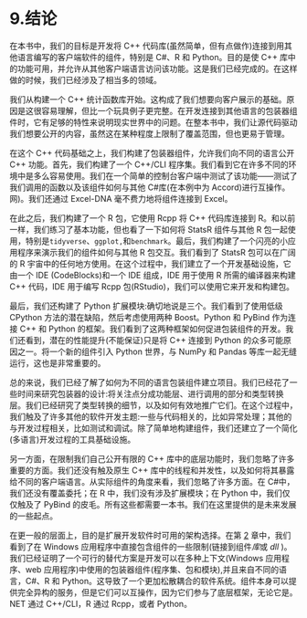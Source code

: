 # 9.结论

在本书中，我们的目标是开发将 C++ 代码库(虽然简单，但有点做作)连接到用其他语言编写的客户端软件的组件，特别是 C#、R 和 Python。目的是使 C++ 库中的功能可用，并允许从其他客户端语言访问该功能。这是我们已经完成的。在这样做的时候，我们已经涉及了相当多的领域。

我们从构建一个 C++ 统计函数库开始。这构成了我们想要向客户展示的基础。原因是这很容易理解，但比一个玩具例子更完整。在开发连接到其他语言的包装器组件时，它有足够的特性来说明现实世界中的问题。在整本书中，我们让源代码驱动我们想要公开的内容，虽然这在某种程度上限制了覆盖范围，但也更易于管理。

在这个 C++ 代码基础之上，我们构建了包装器组件，允许我们向不同的语言公开 C++ 功能。首先，我们构建了一个 C++/CLI 程序集。我们看到它在许多不同的环境中是多么容易使用。我们在一个简单的控制台客户端中测试了该功能——测试了我们调用的函数以及该组件如何与其他 C#库(在本例中为 Accord)进行互操作。网)。我们还通过 Excel-DNA 毫不费力地将组件连接到 Excel。

在此之后，我们构建了一个 R 包，它使用 Rcpp 将 C++ 代码库连接到 R。和以前一样，我们练习了基本功能，但也看了一下如何将 StatsR 组件与其他 R 包一起使用，特别是`tidyverse`、`ggplot,`和`benchmark`。最后，我们构建了一个闪亮的小应用程序来演示我们的组件如何与其他 R 包交互。我们看到了 StatsR 包可以在广阔的 R 宇宙中的任何地方使用。在这个过程中，我们建立了一个开发基础设施，它由一个 IDE (CodeBlocks)和一个 IDE 组成，IDE 用于使用 R 所需的编译器来构建 C++ 代码，IDE 用于编写 Rcpp 包(RStudio)，我们可以使用它来开发和构建包。

最后，我们还构建了 Python 扩展模块:确切地说是三个。我们看到了使用低级 CPython 方法的潜在缺陷，然后考虑使用两种 Boost。Python 和 PyBind 作为连接 C++ 和 Python 的框架。我们看到了这两种框架如何促进包装组件的开发。我们还看到，潜在的性能提升(不能保证)只是将 C++ 连接到 Python 的众多可能原因之一。将一个新的组件引入 Python 世界，与 NumPy 和 Pandas 等库一起无缝运行，这也是非常重要的。

总的来说，我们已经了解了如何为不同的语言包装组件建立项目。我们已经花了一些时间来研究包装器的设计:将关注点分成功能层、进行调用的部分和类型转换层。我们已经研究了类型转换的细节，以及如何有效地推广它们。在这个过程中，我们触及了许多其他的软件开发主题:一些与代码相关的，比如异常处理；其他的与开发过程相关，比如测试和调试。除了简单地构建组件，我们还建立了一个简化(多语言)开发过程的工具基础设施。

另一方面，在限制我们自己公开有限的 C++ 库中的底层功能时，我们忽略了许多重要的方面。我们还没有触及原生 C++ 库中的线程和并发性，以及如何将其暴露给不同的客户端语言。从实际组件的角度来看，我们忽略了许多方面。在 C#中，我们还没有覆盖委托；在 R 中，我们没有涉及扩展模块；在 Python 中，我们仅仅触及了 PyBind 的皮毛。所有这些都需要一本书。我们在这里提供的是未来发展的一些起点。

在更一般的层面上，目的是扩展开发软件时可用的架构选择。在第 [2](02.html) 章中，我们看到了在 Windows 应用程序中直接包含组件的一些限制(链接到组件*库*或 *dll* )。我们已经证明了一个可行的替代方案是开发可以在多种上下文(Windows 应用程序、web 应用程序)中使用的包装器组件(程序集、包和模块),并且来自不同的语言，C#、R 和 Python。这导致了一个更加松散耦合的软件系统。组件本身可以提供完全异构的服务，但是它们可以互操作，因为它们参与了底层框架，无论它是。NET 通过 C++/CLI，R 通过 Rcpp，或者 Python。